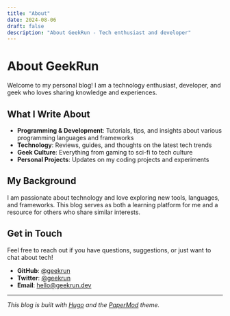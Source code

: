 ```yaml
---
title: "About"
date: 2024-08-06
draft: false
description: "About GeekRun - Tech enthusiast and developer"
---
```


# About GeekRun

Welcome to my personal blog! I am a technology enthusiast, developer, and geek who loves sharing knowledge and experiences.

## What I Write About

- **Programming & Development**: Tutorials, tips, and insights about various programming languages and frameworks
- **Technology**: Reviews, guides, and thoughts on the latest tech trends
- **Geek Culture**: Everything from gaming to sci-fi to tech culture
- **Personal Projects**: Updates on my coding projects and experiments

## My Background

I am passionate about technology and love exploring new tools, languages, and frameworks. This blog serves as both a learning platform for me and a resource for others who share similar interests.

## Get in Touch

Feel free to reach out if you have questions, suggestions, or just want to chat about tech!

- **GitHub**: [@geekrun](https://github.com/geekrun)
- **Twitter**: [@geekrun](https://twitter.com/geekrun)
- **Email**: hello@geekrun.dev

---

*This blog is built with [Hugo](https://gohugo.io/) and the [PaperMod](https://github.com/adityatelange/hugo-PaperMod) theme.*
